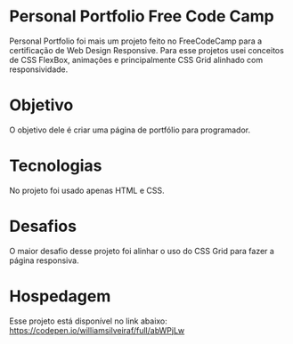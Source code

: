 # Personal Portfolio Free Code Camp

Personal Portfolio foi mais um projeto feito no FreeCodeCamp para a certificação de Web Design Responsive. Para esse projetos usei conceitos de CSS FlexBox, animações e principalmente CSS Grid alinhado com responsividade.

# Objetivo

O objetivo dele é criar uma página de portfólio para programador.

# Tecnologias

No projeto foi usado apenas HTML e CSS.

# Desafios

O maior desafio desse projeto foi alinhar o uso do CSS Grid para fazer a página responsiva.

# Hospedagem 

Esse projeto está disponível no link abaixo:
https://codepen.io/williamsilveiraf/full/abWPjLw